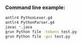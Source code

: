 ### Command line example:
```bash
antlr4 PythonLexer.g4
antlr4 PythonParser.g4
javac *.java
grun Python file -tokens test.py
grun Python file -gui test.py
```
